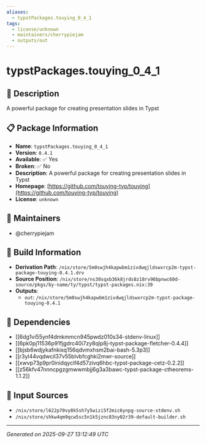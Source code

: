 ```yaml
---
aliases:
  - typstPackages.touying_0_4_1
tags:
  - license/unknown
  - maintainers/cherrypiejam
  - outputs/out
---
```


# typstPackages.touying_0_4_1

## 📝 Description

A powerful package for creating presentation slides in Typst

## 📋 Package Information

- **Name**: `typstPackages.touying_0_4_1`
- **Version**: `0.4.1`
- **Available**: ✅ Yes
- **Broken**: ✅ No
- **Description**: A powerful package for creating presentation slides in Typst
- **Homepage**: [https://github.com/touying-typ/touying](https://github.com/touying-typ/touying)
- **License**: `unknown`
## 👥 Maintainers

- @cherrypiejam


## 🔧 Build Information

- **Derivation Path**: `/nix/store/5m0swjh4kapwbm1zivdwqjldswxrcp2m-typst-package-touying-0.4.1.drv`
- **Source Position**: `/nix/store/ns30sqxb36k8jrds8z18rv96bpnwc60d-source/pkgs/by-name/ty/typst/typst-packages.nix:39`
- **Outputs**:
  - `out`:  `/nix/store/5m0swjh4kapwbm1zivdwqjldswxrcp2m-typst-package-touying-0.4.1`

## 🔗 Dependencies

- [[6dg1vi55ynf4dmkmmcn945pwdz010s34-stdenv-linux]]
- [[6pk0pj11536p91fjgdrc40i7zy8qlp8j-typst-package-fletcher-0.4.4]]
- [[bjsb6wdjykafnkixq156qdvmxhsm2bai-bash-5.3p3]]
- [[r3yl44vqdwcil37v55blvbfcghki2mwr-source]]
- [[xwvp73p9pr0inidqycif4d57zivq6hbc-typst-package-cetz-0.2.2]]
- [[z56kfv47nnncpgzgmwwmbjj6g3a3bawc-typst-package-ctheorems-1.1.2]]

## 📁 Input Sources

- `/nix/store/l622p70vy8k5sh7y5wizi5f2mic6ynpg-source-stdenv.sh`
- `/nix/store/shkw4qm9qcw5sc5n1k5jznc83ny02r39-default-builder.sh`

---
*Generated on 2025-09-27 13:12:49 UTC*
